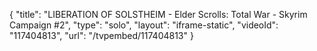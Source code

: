 {
    "title": "LIBERATION OF SOLSTHEIM - Elder Scrolls: Total War - Skyrim Campaign #2",
    "type": "solo",
    "layout": "iframe-static",
    "videoId": "117404813",
    "url": "\/tvpembed\/117404813"
}
